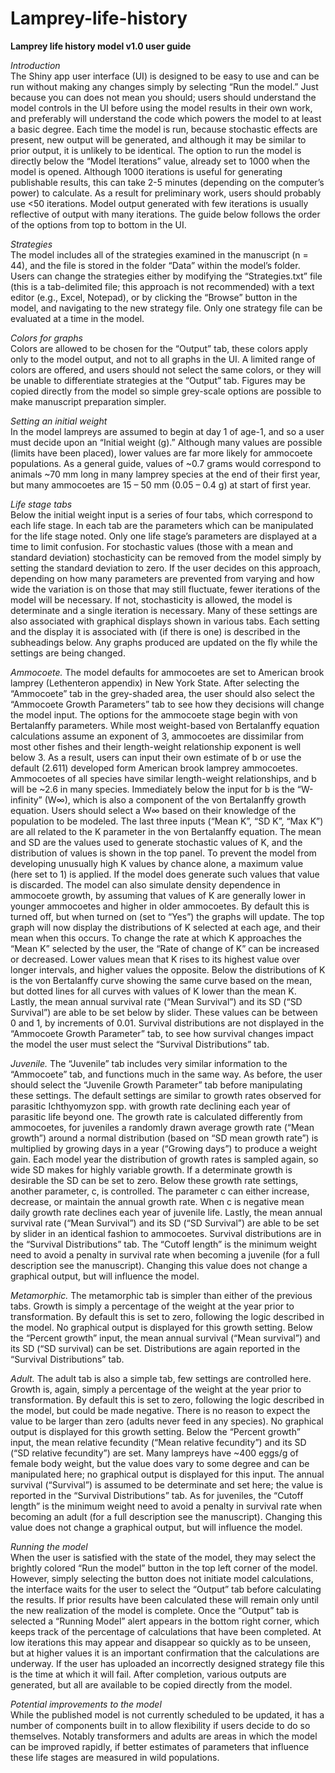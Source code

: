 # Lamprey-life-history
<b>Lamprey life history model v1.0 user guide</b>

<i>Introduction</i><br>
The Shiny app user interface (UI) is designed to be easy to use and can be run without making any changes simply by selecting “Run the model.” Just because you can does not mean you should; users should understand the model controls in the UI before using the model results in their own work, and preferably will understand the code which powers the model to at least a basic degree. Each time the model is run, because stochastic effects are present, new output will be generated, and although it may be similar to prior output, it is unlikely to be identical. The option to run the model is directly below the “Model Iterations” value, already set to 1000 when the model is opened. Although 1000 iterations is useful for generating publishable results, this can take 2-5 minutes (depending on the computer’s power) to calculate. As a result for preliminary work, users should probably use <50 iterations. Model output generated with few iterations is usually reflective of output with many iterations. The guide below follows the order of the options from top to bottom in the UI.

<i>Strategies</i><br>
The model includes all of the strategies examined in the manuscript (n = 44), and the file is stored in the folder “Data” within the model’s folder. Users can change the strategies either by modifying the “Strategies.txt” file (this is a tab-delimited file; this approach is not recommended) with a text editor (e.g., Excel, Notepad), or by clicking the “Browse” button in the model, and navigating to the new strategy file. Only one strategy file can be evaluated at a time in the model.

<i>Colors for graphs</i><br>
Colors are allowed to be chosen for the “Output” tab, these colors apply only to the model output, and not to all graphs in the UI. A limited range of colors are offered, and users should not select the same colors, or they will be unable to differentiate strategies at the “Output” tab. Figures may be copied directly from the model so simple grey-scale options are possible to make manuscript preparation simpler.

<i>Setting an initial weight</i><br>
In the model lampreys are assumed to begin at day 1 of age-1, and so a user must decide upon an “Initial weight (g).” Although many values are possible (limits have been placed), lower values are far more likely for ammocoete populations. As a general guide, values of ~0.7 grams would correspond to animals ~70 mm long in many lamprey species at the end of their first year, but many ammocoetes are 15 – 50 mm (0.05 – 0.4 g) at start of first year.

<i>Life stage tabs</i><br>
Below the initial weight input is a series of four tabs, which correspond to each life stage. In each tab are the parameters which can be manipulated for the life stage noted. Only one life stage’s parameters are displayed at a time to limit confusion. For stochastic values (those with a mean and standard deviation) stochasticity can be removed from the model simply by setting the standard deviation to zero. If the user decides on this approach, depending on how many parameters are prevented from varying and how wide the variation is on those that may still fluctuate, fewer iterations of the model will be necessary. If not, stochasticity is allowed, the model is determinate and a single iteration is necessary. Many of these settings are also associated with graphical displays shown in various tabs. Each setting and the display it is associated with (if there is one) is described in the subheadings below. Any graphs produced are updated on the fly while the settings are being changed.

<i>Ammocoete.</i> The model defaults for ammocoetes are set to American brook lamprey (Lethenteron appendix) in New York State. After selecting the “Ammocoete” tab in the grey-shaded area, the user should also select the “Ammocoete Growth Parameters” tab to see how they decisions will change the model input. The options for the ammocoete stage begin with von Bertalanffy parameters. While most weight-based von Bertalanffy equation  calculations assume an exponent of 3, ammocoetes are dissimilar from most other fishes and their length-weight relationship  exponent is well below 3. As a result, users can input their own estimate of b or use the default (2.611) developed form American brook lamprey ammocoetes. Ammocoetes of all species have similar length-weight relationships, and b will be ~2.6 in many species. Immediately below the input for b is the “W-infinity” (W∞), which is also a component of the von Bertalanffy growth equation. Users should select a W∞ based on their knowledge of the population to be modeled. The last three inputs (“Mean K”, “SD K”, “Max K”) are all related to the K parameter in the von Bertalanffy equation. The mean and SD are the values used to generate stochastic values of K, and the distribution of values is shown in the top panel. To prevent the model from developing unusually high K values by chance alone, a maximum value (here set to 1) is applied. If the model does generate such values that value is discarded.
The model can also simulate density dependence in ammocoete growth, by assuming that values of K are generally lower in younger ammocoetes and higher in older ammocoetes. By default this is turned off, but when turned on (set to “Yes”) the graphs will update. The top graph will now display the distributions of K selected at each age, and their mean when this occurs. To change the rate at which K approaches the “Mean K” selected by the user, the “Rate of change of K” can be increased or decreased. Lower values mean that K rises to its highest value over longer intervals, and higher values the opposite. Below the distributions of K is the von Bertalanffy curve showing the same curve based on the mean, but dotted lines for all curves with values of K lower than the mean K.
Lastly, the mean annual survival rate (“Mean Survival”) and its SD (“SD Survival”) are able to be set below by slider. These values can be between 0 and 1, by increments of 0.01. Survival distributions are not displayed in the “Ammocoete Growth Parameter” tab, to see how survival changes impact the model the user must select the “Survival Distributions” tab.

<i>Juvenile.</i> The “Juvenile” tab includes very similar information to the “Ammocoete” tab, and functions much in the same way. As before, the user should select the “Juvenile Growth Parameter” tab before manipulating these settings. The default settings are similar to growth rates observed for parasitic Ichthyomyzon spp. with growth rate declining each year of parasitic life beyond one.
The growth rate is calculated differently from ammocoetes, for juveniles a randomly drawn average growth rate (“Mean growth”) around a normal distribution (based on “SD mean growth rate”) is multiplied by growing days in a year (“Growing days”) to produce a weight gain. Each model year the distribution of growth rates is sampled again, so wide SD makes for highly variable growth. If a determinate growth is desirable the SD can be set to zero. Below these growth rate settings, another parameter, c, is controlled. The parameter c can either increase, decrease, or maintain the annual growth rate. When c is negative mean daily growth rate declines each year of juvenile life.
Lastly, the mean annual survival rate (“Mean Survival”) and its SD (“SD Survival”) are able to be set by slider in an identical fashion to ammocoetes. Survival distributions are in the “Survival Distributions” tab. The “Cutoff length” is the minimum weight need to avoid a penalty in survival rate when becoming a juvenile (for a full description see the manuscript). Changing this value does not change a graphical output, but will influence the model.

<i>Metamorphic.</i> The metamorphic tab is simpler than either of the previous tabs. Growth is simply a percentage of the weight at the year prior to transformation. By default this is set to zero, following the logic described in the model. No graphical output is displayed for this growth setting. Below the “Percent growth” input, the mean annual survival (“Mean survival”) and its SD (“SD survival) can be set. Distributions are again reported in the “Survival Distributions” tab.

<i>Adult.</i> The adult tab is also a simple tab, few settings are controlled here. Growth is, again, simply a percentage of the weight at the year prior to transformation. By default this is set to zero, following the logic described in the model, but could be made negative. There is no reason to expect the value to be larger than zero (adults never feed in any species). No graphical output is displayed for this growth setting. Below the “Percent growth” input, the mean relative fecundity (“Mean relative fecundity”) and its SD (“SD relative fecundity”) are set. Many lampreys have ~400 eggs/g of female body weight, but the value does vary to some degree and can be manipulated here; no graphical output is displayed for this input. The annual survival (“Survival”) is assumed to be determinate and set here; the value is reported in the “Survival Distributions” tab. As for juveniles, the “Cutoff length” is the minimum weight need to avoid a penalty in survival rate when becoming an adult (for a full description see the manuscript). Changing this value does not change a graphical output, but will influence the model.

<i>Running the model</i><br>
When the user is satisfied with the state of the model, they may select the brightly colored “Run the model” button in the top left corner of the model. However, simply selecting the button does not initiate model calculations, the interface waits for the user to select the “Output” tab before calculating the results. If prior results have been calculated these will remain only until the new realization of the model is complete. Once the “Output” tab is selected a “Running Model” alert appears in the bottom right corner, which keeps track of the percentage of calculations that have been completed. At low iterations this may appear and disappear so quickly as to be unseen, but at higher values it is an important confirmation that the calculations are underway. If the user has uploaded an incorrectly designed strategy file this is the time at which it will fail. After completion, various outputs are generated, but all are available to be copied directly from the model.

<i>Potential improvements to the model</i><br>
While the published model is not currently scheduled to be updated, it has a number of components built in to allow flexibility if users decide to do so themselves. Notably transformers and adults are areas in which the model can be improved rapidly, if better estimates of parameters that influence these life stages are measured in wild populations.
